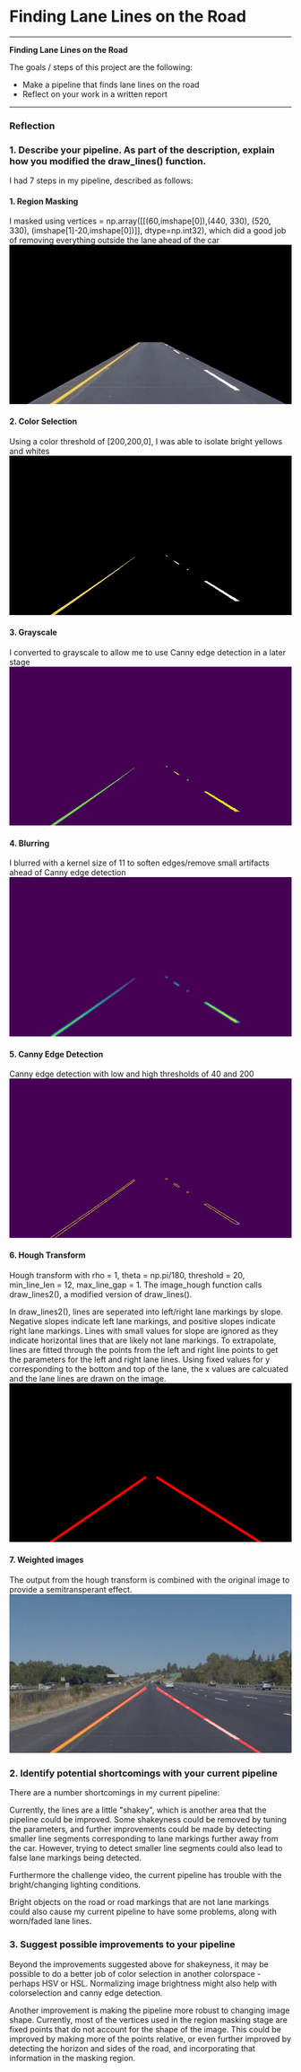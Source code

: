 # **Finding Lane Lines on the Road** 

---

**Finding Lane Lines on the Road**

The goals / steps of this project are the following:
* Make a pipeline that finds lane lines on the road
* Reflect on your work in a written report


[//]: # (Image References)

[image1]: ./test_images_output/1_solidYellowLeft.jpg "Masking"
[image2]: ./test_images_output/2_solidYellowLeft.jpg "Color Selection"
[image3]: ./test_images_output/3_solidYellowLeft.jpg "Grayscale"
[image4]: ./test_images_output/4_solidYellowLeft.jpg "Blur"
[image5]: ./test_images_output/5_solidYellowLeft.jpg "Canny"
[image6]: ./test_images_output/6_solidYellowLeft.jpg "Hough"
[image7]: ./test_images_output/7_solidYellowLeft.jpg "Weighted"

---

### Reflection

### 1. Describe your pipeline. As part of the description, explain how you modified the draw_lines() function.

I had 7 steps in my pipeline, described as follows:

#### 1. Region Masking
I masked using vertices = np.array(\[\[(60,imshape\[0]),(440, 330), (520, 330), (imshape\[1]-20,imshape\[0])]], dtype=np.int32), which did a good job of removing everything outside the lane ahead of the car
![alt text][image1]

#### 2. Color Selection
Using a color threshold of \[200,200,0], I was able to isolate bright yellows and whites
![alt text][image2]

#### 3. Grayscale
I converted to grayscale to allow me to use Canny edge detection in a later stage
![alt text][image3]

#### 4. Blurring
I blurred with a kernel size of 11 to soften edges/remove small artifacts ahead of Canny edge detection
![alt text][image4]

#### 5. Canny Edge Detection
Canny edge detection with low and high thresholds of 40 and 200
![alt text][image5]

#### 6. Hough Transform
Hough transform with rho = 1, theta = np.pi/180, threshold = 20, min_line_len = 12, max_line_gap = 1. The image_hough function calls draw_lines2(), a modified version of draw_lines().  

In draw_lines2(), lines are seperated into left/right lane markings by slope. Negative slopes indicate left lane markings, and positive slopes indicate right lane markings. Lines with small values for slope are ignored as they indicate horizontal lines that are likely not lane markings. To extrapolate, lines are fitted through the points from the left and right line points to get the parameters for the left and right lane lines.  Using fixed values for y corresponding to the bottom and top of the lane, the x values are calcuated and the lane lines are drawn on the image.
![alt text][image6]

#### 7. Weighted images
The output from the hough transform is combined with the original image to provide a semitransperant effect.
![alt text][image7]

### 2. Identify potential shortcomings with your current pipeline

There are a number shortcomings in my current pipeline:

Currently, the lines are a little "shakey", which is another area that the pipeline could be improved. Some shakeyness could be removed by tuning the parameters, and further improvements could be made by detecting smaller line segments corresponding to lane markings further away from the car.  However, trying to detect smaller line segments could also lead to false lane markings being detected.

Furthermore the challenge video, the current pipeline has trouble with the bright/changing lighting conditions.

Bright objects on the road or road markings that are not lane markings could also cause my current pipeline to have some problems, along with worn/faded lane lines.


### 3. Suggest possible improvements to your pipeline

Beyond the improvements suggested above for shakeyness, it may be possible to do a better job of color selection in another colorspace - perhaps HSV or HSL.  Normalizing image brightness might also help with colorselection and canny edge detection.

Another improvement is making the pipeline more robust to changing image shape.  Currently, most of the vertices used in the region masking stage are fixed points that do not account for the shape of the image.  This could be improved by making more of the points relative, or even further improved by detecting the horizon and sides of the road, and incorporating that information in the masking region.

